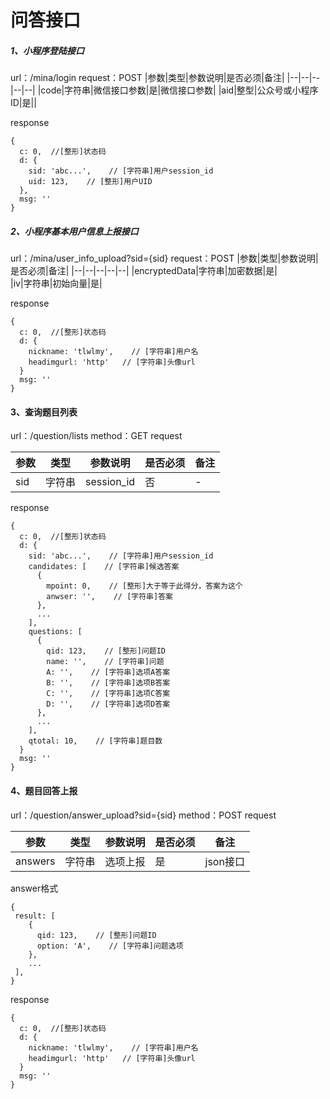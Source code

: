 # 问答接口

##### 1、小程序登陆接口
url：/mina/login
request：POST
|参数|类型|参数说明|是否必须|备注|
|--|--|--|--|--|
|code|字符串|微信接口参数|是|微信接口参数|
|aid|整型|公众号或小程序ID|是||

response
```
{
  c: 0,  //[整形]状态码
  d: {
    sid: 'abc...',    // [字符串]用户session_id
    uid: 123,    // [整形]用户UID
  },
  msg: ''
}
```



##### 2、小程序基本用户信息上报接口
url：/mina/user_info_upload?sid={sid}
request：POST
|参数|类型|参数说明|是否必须|备注|
|--|--|--|--|--|
|encryptedData|字符串|加密数据|是|	
|iv|字符串|初始向量|是|

response
```
{
  c: 0,  //[整形]状态码
  d: {
    nickname: 'tlwlmy',    // [字符串]用户名
    headimgurl: 'http'   // [字符串]头像url
  }
  msg: ''
}
```


#### 3、查询题目列表
url：/question/lists
method：GET
request

|参数|类型|参数说明|是否必须|备注|
|--|--|--|--|--|
|sid|字符串|session_id|否|-|


response
```
{
  c: 0,  //[整形]状态码
  d: {
    sid: 'abc...',    // [字符串]用户session_id
    candidates: [    // [字符串]候选答案
      {
        mpoint: 0,    // [整形]大于等于此得分，答案为这个
        anwser: '',    // [字符串]答案
      },
      ...
    ],
    questions: [
      {
        qid: 123,    // [整形]问题ID
        name: '',    // [字符串]问题
        A: '',    // [字符串]选项A答案
        B: '',    // [字符串]选项B答案
        C: '',    // [字符串]选项C答案
        D: '',    // [字符串]选项D答案
      },
      ...
    ],
    qtotal: 10,    // [字符串]题目数
  }
  msg: ''
}
```

#### 4、题目回答上报
url：/question/answer_upload?sid={sid}
method：POST
request

|参数|类型|参数说明|是否必须|备注|
|--|--|--|--|--|
|answers|字符串|选项上报|是|json接口|

answer格式
```
{
 result: [
    {
      qid: 123,    // [整形]问题ID
      option: 'A',    // [字符串]问题选项
    },
    ...
 ],
}
```

response
```
{
  c: 0,  //[整形]状态码
  d: {
    nickname: 'tlwlmy',    // [字符串]用户名
    headimgurl: 'http'   // [字符串]头像url
  }
  msg: ''
}
```
